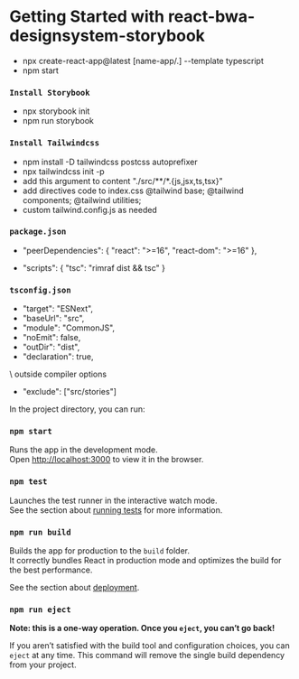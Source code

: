 # Getting Started with react-bwa-designsystem-storybook

- npx create-react-app@latest [name-app/.] --template typescript
- npm start

### `Install Storybook`

- npx storybook init
- npm run storybook

### `Install Tailwindcss`

- npm install -D tailwindcss postcss autoprefixer
- npx tailwindcss init -p
- add this argument to content "./src/\*\*/\*.{js,jsx,ts,tsx}"
- add directives code to index.css
  @tailwind base;
  @tailwind components;
  @tailwind utilities;
- custom tailwind.config.js as needed

### `package.json`

- "peerDependencies": {
  "react": ">=16",
  "react-dom": ">=16"
  },

- "scripts": {
  "tsc": "rimraf dist && tsc"
  }

### `tsconfig.json`

- "target": "ESNext",
- "baseUrl": "src",
- "module": "CommonJS",
- "noEmit": false,
- "outDir": "dist",
- "declaration": true,

\\ outside compiler options

- "exclude": ["src/stories"]

In the project directory, you can run:

### `npm start`

Runs the app in the development mode.\
Open [http://localhost:3000](http://localhost:3000) to view it in the browser.

### `npm test`

Launches the test runner in the interactive watch mode.\
See the section about [running tests](https://facebook.github.io/create-react-app/docs/running-tests) for more information.

### `npm run build`

Builds the app for production to the `build` folder.\
It correctly bundles React in production mode and optimizes the build for the best performance.

See the section about [deployment](https://facebook.github.io/create-react-app/docs/deployment).

### `npm run eject`

**Note: this is a one-way operation. Once you `eject`, you can’t go back!**

If you aren’t satisfied with the build tool and configuration choices, you can `eject` at any time. This command will remove the single build dependency from your project.
